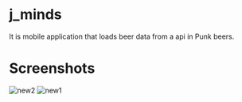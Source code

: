 # j_minds
It is mobile application that loads beer data from a api in Punk beers.

# Screenshots
![new2](https://user-images.githubusercontent.com/84356050/182457623-39ab6584-9061-4a2a-aa36-bdd01cc9728c.jpeg)
![new1](https://user-images.githubusercontent.com/84356050/182457695-f6d13b42-b99d-4ecd-ac74-01546d032d4f.jpeg)
